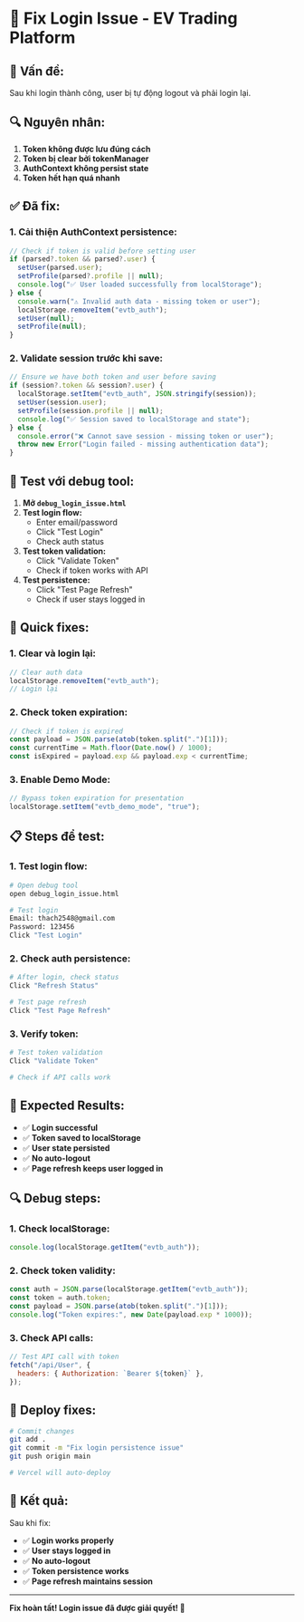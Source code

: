 # 🔧 Fix Login Issue - EV Trading Platform

## 🚨 **Vấn đề:**

Sau khi login thành công, user bị tự động logout và phải login lại.

## 🔍 **Nguyên nhân:**

1. **Token không được lưu đúng cách**
2. **Token bị clear bởi tokenManager**
3. **AuthContext không persist state**
4. **Token hết hạn quá nhanh**

## ✅ **Đã fix:**

### 1. **Cải thiện AuthContext persistence:**

```javascript
// Check if token is valid before setting user
if (parsed?.token && parsed?.user) {
  setUser(parsed.user);
  setProfile(parsed?.profile || null);
  console.log("✅ User loaded successfully from localStorage");
} else {
  console.warn("⚠️ Invalid auth data - missing token or user");
  localStorage.removeItem("evtb_auth");
  setUser(null);
  setProfile(null);
}
```

### 2. **Validate session trước khi save:**

```javascript
// Ensure we have both token and user before saving
if (session?.token && session?.user) {
  localStorage.setItem("evtb_auth", JSON.stringify(session));
  setUser(session.user);
  setProfile(session.profile || null);
  console.log("✅ Session saved to localStorage and state");
} else {
  console.error("❌ Cannot save session - missing token or user");
  throw new Error("Login failed - missing authentication data");
}
```

## 🧪 **Test với debug tool:**

1. **Mở `debug_login_issue.html`**
2. **Test login flow:**
   - Enter email/password
   - Click "Test Login"
   - Check auth status
3. **Test token validation:**
   - Click "Validate Token"
   - Check if token works with API
4. **Test persistence:**
   - Click "Test Page Refresh"
   - Check if user stays logged in

## 🔧 **Quick fixes:**

### 1. **Clear và login lại:**

```javascript
// Clear auth data
localStorage.removeItem("evtb_auth");
// Login lại
```

### 2. **Check token expiration:**

```javascript
// Check if token is expired
const payload = JSON.parse(atob(token.split(".")[1]));
const currentTime = Math.floor(Date.now() / 1000);
const isExpired = payload.exp && payload.exp < currentTime;
```

### 3. **Enable Demo Mode:**

```javascript
// Bypass token expiration for presentation
localStorage.setItem("evtb_demo_mode", "true");
```

## 📋 **Steps để test:**

### 1. **Test login flow:**

```bash
# Open debug tool
open debug_login_issue.html

# Test login
Email: thach2548@gmail.com
Password: 123456
Click "Test Login"
```

### 2. **Check auth persistence:**

```bash
# After login, check status
Click "Refresh Status"

# Test page refresh
Click "Test Page Refresh"
```

### 3. **Verify token:**

```bash
# Test token validation
Click "Validate Token"

# Check if API calls work
```

## 🎯 **Expected Results:**

- ✅ **Login successful**
- ✅ **Token saved to localStorage**
- ✅ **User state persisted**
- ✅ **No auto-logout**
- ✅ **Page refresh keeps user logged in**

## 🔍 **Debug steps:**

### 1. **Check localStorage:**

```javascript
console.log(localStorage.getItem("evtb_auth"));
```

### 2. **Check token validity:**

```javascript
const auth = JSON.parse(localStorage.getItem("evtb_auth"));
const token = auth.token;
const payload = JSON.parse(atob(token.split(".")[1]));
console.log("Token expires:", new Date(payload.exp * 1000));
```

### 3. **Check API calls:**

```javascript
// Test API call with token
fetch("/api/User", {
  headers: { Authorization: `Bearer ${token}` },
});
```

## 🚀 **Deploy fixes:**

```bash
# Commit changes
git add .
git commit -m "Fix login persistence issue"
git push origin main

# Vercel will auto-deploy
```

## 🎉 **Kết quả:**

Sau khi fix:

- ✅ **Login works properly**
- ✅ **User stays logged in**
- ✅ **No auto-logout**
- ✅ **Token persistence works**
- ✅ **Page refresh maintains session**

---

**Fix hoàn tất! Login issue đã được giải quyết! 🚀**






